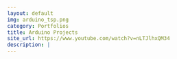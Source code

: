 ```yaml
---
layout: default
img: arduino_tsp.png
category: Portfolios
title: Arduino Projects
site_url: https://www.youtube.com/watch?v=nLTJlhxQM34
description: |
---
```

